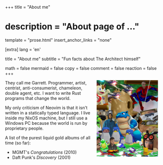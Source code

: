 +++
title = "About me"
# description = "About page of ..."
template = "prose.html"
insert_anchor_links = "none"

[extra]
lang = 'en'

title = "About me"
subtitle = "Fun facts about The Architect himself"

math = false
mermaid = false
copy = false
comment = false
reaction = false
+++
<link rel="apple-touch-icon" sizes="180x180" href="/favicon/apple-touch-icon.png">
<link rel="icon" type="image/png" sizes="32x32" href="/favicon/favicon-32x32.png">
<link rel="icon" type="image/png" sizes="16x16" href="/favicon/favicon-16x16.png">
<link rel="manifest" href="/favicon/site.webmanifest">

<img
  alt="I'm Spider-Man"
  src="/images/dreamland.jpg"
  style="width: 40%; float: right; padding-left: 2%"
/>

They call me Garrett. Programmer, artist, centrist, anti-consumerist, chameleon, double agent, etc. I want to write Rust programs that change the world.

My only criticism of Neovim is that it isn't written in a statically typed language. I live inside my NixOS machine, but I still use a Windows PC because the world is run by proprietary people.

A list of the purest liquid gold albums of all time (so far):

+ MGMT's _Congratulations_ (2010)
+ Daft Punk's _Discovery_ (2001)
